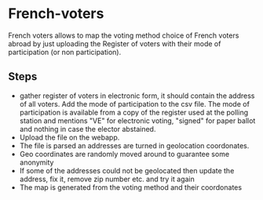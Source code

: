 # French-voters
French voters allows to map the voting method choice of French voters abroad by just uploading the Register of voters with their mode of participation (or non participation).

## Steps
- gather register of voters in electronic form, it should contain the address of all voters. Add the mode of participation to the csv file. The mode of participation is available from a copy of the register used at the polling station and mentions "VE" for electronic voting, "signed" for paper ballot and nothing in case the elector abstained.
- Upload the file on the webapp.
- The file is parsed an addresses are turned in geolocation coordonates.
- Geo coordinates are randomly moved around to guarantee some anonymity
- If some of the addresses could not be geolocated then update the address, fix it, remove zip number etc. and try it again
- The map is generated from the voting method and their coordonates
